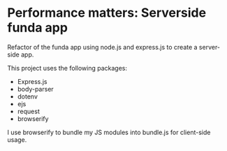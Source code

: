# Performance matters: Serverside funda app

Refactor of the funda app using node.js and express.js to create a server-side app.

This project uses the following packages:

* Express.js
* body-parser
* dotenv
* ejs
* request
* browserify

I use browserify to bundle my JS modules into bundle.js for client-side usage.
